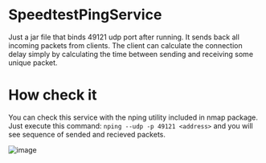 
# SpeedtestPingService
Just a jar file that binds 49121 udp port after running. It sends back all incoming packets from clients. The client can calculate the connection delay simply by calculating the time between sending and receiving some unique packet.
# How check it
You can check this service with the nping utility included in nmap package. Just execute this command: `nping --udp -p 49121 <address>` and you will see sequence of sended and recieved packets.

![image](https://user-images.githubusercontent.com/25980970/129055386-e3f97fd7-edaa-4269-94b1-c765db7ab7a2.png)

